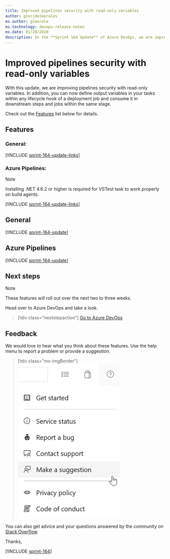 ```yaml
---
title: Improved pipelines security with read-only variables
author: gloridelmorales
ms.author: glmorale
ms.technology: devops-release-notes
ms.date: 01/28/2020
description: In the **Sprint 164 Update** of Azure DevOps, we are improving pipelines security with read-only variables.
---
```


# Improved pipelines security with read-only variables

With this update, we are improving pipelines security with read-only variables. In addition, you can now define output variables in your tasks within any lifecycle hook of a deployment job and consume it in downstream steps and jobs within the same stage. 

Check out the [Features](#features) list below for details.

## Features

### General:

[!INCLUDE [sprint-164-update-links](includes/general/sprint-164-update-links.md)]

### Azure Pipelines:

> [!NOTE]
> Installing .NET 4.6.2 or higher is required for VSTest task to work properly on build agents.

[!INCLUDE [sprint-164-update-links](includes/pipelines/sprint-164-update-links.md)]

## General

[!INCLUDE [sprint-164-update](includes/general/sprint-164-update.md)]

## Azure Pipelines

[!INCLUDE [sprint-164-update](includes/pipelines/sprint-164-update.md)]

## Next steps

> [!NOTE]
> These features will roll out over the next two to three weeks.

Head over to Azure DevOps and take a look.

> [!div class="nextstepaction"]
> [Go to Azure DevOps](https://go.microsoft.com/fwlink/?LinkId=307137&campaign=o~msft~docs~product-vsts~release-notes)

## Feedback

We would love to hear what you think about these features. Use the help menu to report a problem or provide a suggestion.

> [!div class="mx-imgBorder"]
> ![Make a suggestion](../media/make-a-suggestion.png)

You can also get advice and your questions answered by the community on [Stack Overflow](https://stackoverflow.com/questions/tagged/azure-devops).

Thanks,

[!INCLUDE [sprint-164](includes/signer/sprint-164.md)]